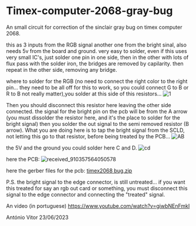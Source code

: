  # Timex-computer-2068-gray-bug
An small circuit for correction of the sinclair gray bug on timex computer 2068.

this as 3 inputs from the RGB signal another one from the bright sinal, also needs 5v from the board and ground.
very easy to solder, even if this uses very small IC's, just solder one pin in one side, then in the other with lots of flux pass with the solder iron, the bridges are removed by capilarity. then repeat in the other side, removing any bridge.

where to solder for the RGB (no need to connect the right color to the right pin... they need to be all off for this to work, so you could connect G to B or R to B not really matter),you solder at this side of this resistors...
![1](https://github.com/zambujal/Timex-computer-2068-gray-bug/assets/47646777/d8f5c338-bfe9-40ed-81af-51a2ab73dcb7)

Then you should disconnect this resistor here leaving the other side connected. the signal for the bright pin on the pcb will be from the A arrow (you must dissolder the resistor here, and it's the place to solder for the bright signal) then you solder the out signal to the semi removed resistor (B arrow). What you are doing here is to tap the bright signal from the SCLD, not letting this go to that resistor, before being treated by the PCB...
![AB](https://github.com/zambujal/Timex-computer-2068-gray-bug/assets/47646777/8ccb2efb-a2db-4385-b999-15ca86c303af)

the 5V and the ground you could solder here C and D.
![cd](https://github.com/zambujal/Timex-computer-2068-gray-bug/assets/47646777/991ec666-abf3-4ac6-87b3-16dabfdadcb3)

here the PCB:
![received_910357564050578](https://github.com/zambujal/Timex-computer-2068-gray-bug/assets/47646777/577200b4-e345-4c2c-9b83-037d1eda5594)

here the gerber files for the pcb:
[timex2068 bug.zip](https://github.com/zambujal/Timex-computer-2068-gray-bug/files/11846993/timex2068.bug.zip)

P.S. the bright signal to the edge connector, is still untreated... if you want this treated for say an rgb out card or something, you must disconnect this signal to the edge connector and connecting the "treated" signal.

An video (in portuguese)
https://www.youtube.com/watch?v=giwbNEnFmkI

António Vitor 23/06/2023
